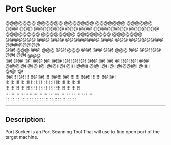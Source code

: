 # Port Sucker

                                                                                                   
@@@@@@@    @@@@@@   @@@@@@@   @@@@@@@   @@@@@@   @@@  @@@   @@@@@@@  @@@  @@@  @@@@@@@@  @@@@@@@   
@@@@@@@@  @@@@@@@@  @@@@@@@@  @@@@@@@  @@@@@@@   @@@  @@@  @@@@@@@@  @@@  @@@  @@@@@@@@  @@@@@@@@  
@@!  @@@  @@!  @@@  @@!  @@@    @@!    !@@       @@!  @@@  !@@       @@!  !@@  @@!       @@!  @@@  
!@!  @!@  !@!  @!@  !@!  @!@    !@!    !@!       !@!  @!@  !@!       !@!  @!!  !@!       !@!  @!@  
@!@@!@!   @!@  !@!  @!@!!@!     @!!    !!@@!!    @!@  !@!  !@!       @!@@!@!   @!!!:!    @!@!!@!   
!!@!!!    !@!  !!!  !!@!@!      !!!     !!@!!!   !@!  !!!  !!!       !!@!!!    !!!!!:    !!@!@!    
!!:       !!:  !!!  !!: :!!     !!:         !:!  !!:  !!!  :!!       !!: :!!   !!:       !!: :!!   
:!:       :!:  !:!  :!:  !:!    :!:        !:!   :!:  !:!  :!:       :!:  !:!  :!:       :!:  !:!  
 ::       ::::: ::  ::   :::     ::    :::: ::   ::::: ::   ::: :::   ::  :::   :: ::::  ::   :::  
 :         : :  :    :   : :     :     :: : :     : :  :    :: :: :   :   :::  : :: ::    :   : :  
                                                                                                   

------
## Description:

Port Sucker is an Port Scanning Tool That will use to find open port of the target machine.

